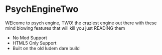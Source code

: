 # PsychEngineTwo

WElcome to psych engine, TWO! the craziest engine out there with these mind blowing features that will kill you just READING them

- No Mod Support
- HTML5 Only Support
- Built on the old ludem dare build
